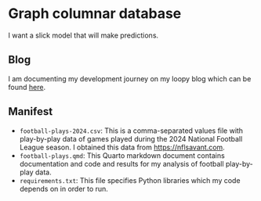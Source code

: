 # Graph columnar database
I want a slick model that will make predictions.

## Blog
I am documenting my development journey on my loopy blog which can be found [here](https://billingross.github.io/loopy/).

## Manifest
- `football-plays-2024.csv`: This is a comma-separated values file with play-by-play data of games played during the 2024 National Football League season. I obtained this data from https://nflsavant.com.
- `football-plays.qmd`: This Quarto markdown document contains documentation and code and results for my analysis of football play-by-play data.
- `requirements.txt`: This file specifies Python libraries which my code depends on in order to run.
